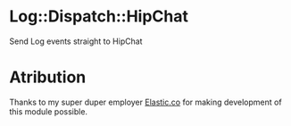 # Log::Dispatch::HipChat

Send Log events straight to HipChat

# Atribution

Thanks to my super duper employer [Elastic.co](https://www.elastic.co/) for making development of this module possible.
